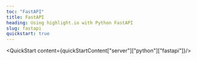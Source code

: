 ```yaml
---
toc: "FastAPI"
title: FastAPI
heading: Using highlight.io with Python FastAPI
slug: fastapi
quickstart: true
---
```


<QuickStart content={quickStartContent["server"]["python"]["fastapi"]}/>

